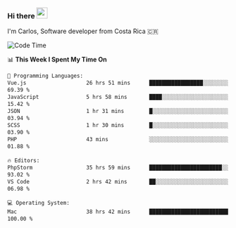 ### Hi there <img src="https://media.giphy.com/media/hvRJCLFzcasrR4ia7z/giphy.gif" width="25px" height="25px">

I'm Carlos, Software developer from Costa Rica 🇨🇷

[//]: # (<a href="https://app.daily.dev/carum98"><img src="https://github.com/carum98/carum98/blob/main/devcard.svg" width="400" alt="Carlos Umaña Acevedo's Dev Card"/></a>)


<!--START_SECTION:waka-->
![Code Time](http://img.shields.io/badge/Code%20Time-12%2C084%20hrs%2052%20mins-blue)

📊 **This Week I Spent My Time On** 

```text
💬 Programming Languages: 
Vue.js                   26 hrs 51 mins      █████████████████░░░░░░░░   69.39 % 
JavaScript               5 hrs 58 mins       ████░░░░░░░░░░░░░░░░░░░░░   15.42 % 
JSON                     1 hr 31 mins        █░░░░░░░░░░░░░░░░░░░░░░░░   03.94 % 
SCSS                     1 hr 30 mins        █░░░░░░░░░░░░░░░░░░░░░░░░   03.90 % 
PHP                      43 mins             ░░░░░░░░░░░░░░░░░░░░░░░░░   01.88 % 

🔥 Editors: 
PhpStorm                 35 hrs 59 mins      ███████████████████████░░   93.02 % 
VS Code                  2 hrs 42 mins       ██░░░░░░░░░░░░░░░░░░░░░░░   06.98 % 

💻 Operating System: 
Mac                      38 hrs 42 mins      █████████████████████████   100.00 % 
```


<!--END_SECTION:waka-->
